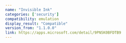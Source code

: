 ```yaml
---
name: "Invisible Ink"
categories: ['security']
compatibility: emulation
display_result: "Compatible"
version_from: "1.1.0.0"
link: https://apps.microsoft.com/detail/9PNSK0BFDTB9
---
```


